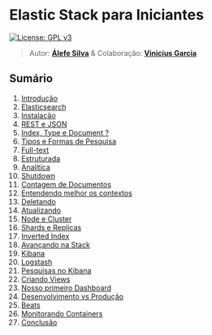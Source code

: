 # Elastic Stack para Iniciantes

[![License: GPL v3](https://img.shields.io/badge/License-GPL%20v3-blue.svg)](https://www.gnu.org/licenses/gpl-3.0)

> Autor: __[Álefe Silva](https://github.com/alefeans)__ & 
> Colaboração: __[Vinicius Garcia](https://github.com/vinicius3w)__

## Sumário

1. [Introdução](pages/introduction.md)
1. [Elasticsearch](pages/elasticsearch.md)
1. [Instalação](pages/install.md)
1. [REST e JSON](pages/rest_json.md)
1. [Index, Type e Document ?](pages/index_type_document.md)
1. [Tipos e Formas de Pesquisa](pages/types_forms.md)
1. [Full-text](pages/full-text.md)
1. [Estruturada](pages/structured.md)
1. [Analítica](pages/analytics.md)
1. [Shutdown](pages/shutdown.md)
1. [Contagem de Documentos](pages/counting.md)
1. [Entendendo melhor os contextos](pages/contexts.md)
1. [Deletando](pages/delete.md)
1. [Atualizando](pages/updating.md)
1. [Node e Cluster](pages/node_cluster.md)
1. [Shards e Replicas](pages/shards_replicas.md)
1. [Inverted Index](pages/inverted_index.md)
1. [Avançando na Stack](pages/stack.md)
1. [Kibana](pages/kibana.md)
1. [Logstash](pages/logstash.md)
1. [Pesquisas no Kibana](pages/kibana_searches.md)
1. [Criando Views](pages/views.md)
1. [Nosso primeiro Dashboard](pages/dashboard.md)
1. [Desenvolvimento vs Produção](pages/dev_vs_prod.md)
1. [Beats](pages/beats.md)
1. [Monitorando Containers](pages/containers.md)
1. [Conclusão](pages/conclusion.md)
